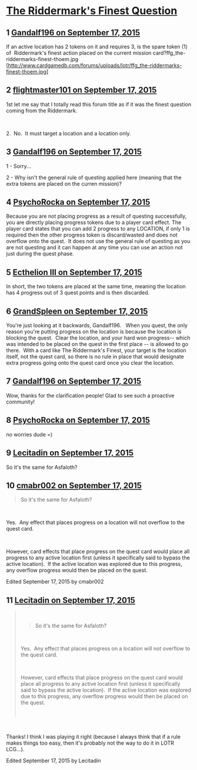 # [The Riddermark&#039;s Finest Question](https://community.fantasyflightgames.com/topic/188668-the-riddermarks-finest-question/)

## 1 [Gandalf196 on September 17, 2015](https://community.fantasyflightgames.com/topic/188668-the-riddermarks-finest-question/?do=findComment&comment=1800596)

If an active location has 2 tokens on it and requires 3, is the spare token (1) of  Riddermark's finest action placed on the current mission card?ffg_the-riddermarks-finest-thoem.jpg [http://www.cardgamedb.com/forums/uploads/lotr/ffg_the-riddermarks-finest-thoem.jpg]

## 2 [flightmaster101 on September 17, 2015](https://community.fantasyflightgames.com/topic/188668-the-riddermarks-finest-question/?do=findComment&comment=1800601)

1st let me say that I totally read this forum title as if it was the finest question coming from the Riddermark.

 

2.  No.  It must target a location and a location only.

## 3 [Gandalf196 on September 17, 2015](https://community.fantasyflightgames.com/topic/188668-the-riddermarks-finest-question/?do=findComment&comment=1800620)

1 - Sorry...

2 - Why isn't the general rule of questing applied here (meaning that the extra tokens are placed on the curren mission)?

## 4 [PsychoRocka on September 17, 2015](https://community.fantasyflightgames.com/topic/188668-the-riddermarks-finest-question/?do=findComment&comment=1800639)

Because you are not placing progress as a result of questing successfully, you are directly placing progress tokens due to a player card effect. The player card states that you can add 2 progress to any LOCATION, if only 1 is required then the other progress token is discard/wasted and does not overflow onto the quest.  It does not use the general rule of questing as you are not questing and it can happen at any time you can use an action not just during the quest phase. 

## 5 [Ecthelion III on September 17, 2015](https://community.fantasyflightgames.com/topic/188668-the-riddermarks-finest-question/?do=findComment&comment=1800645)

In short, the two tokens are placed at the same time, meaning the location has 4 progress out of 3 quest points and is then discarded.

## 6 [GrandSpleen on September 17, 2015](https://community.fantasyflightgames.com/topic/188668-the-riddermarks-finest-question/?do=findComment&comment=1800655)

You're just looking at it backwards, Gandalf196.   When you quest, the only reason you're putting progress on the location is because the location is blocking the quest.  Clear the location, and your hard won progress-- which was intended to be placed on the quest in the first place -- is allowed to go there.  With a card like The Riddermark's Finest, your target is the location itself, not the quest card, so there is no rule in place that would designate extra progress going onto the quest card once you clear the location.

## 7 [Gandalf196 on September 17, 2015](https://community.fantasyflightgames.com/topic/188668-the-riddermarks-finest-question/?do=findComment&comment=1800720)

Wow, thanks for the clarification people! Glad to see such a proactive community!

## 8 [PsychoRocka on September 17, 2015](https://community.fantasyflightgames.com/topic/188668-the-riddermarks-finest-question/?do=findComment&comment=1800765)

no worries dude =)

## 9 [Lecitadin on September 17, 2015](https://community.fantasyflightgames.com/topic/188668-the-riddermarks-finest-question/?do=findComment&comment=1801681)

So it's the same for Asfaloth?

## 10 [cmabr002 on September 17, 2015](https://community.fantasyflightgames.com/topic/188668-the-riddermarks-finest-question/?do=findComment&comment=1801699)

> So it's the same for Asfaloth?

 

Yes.  Any effect that places progress on a location will not overflow to the quest card. 

 

However, card effects that place progress on the quest card would place all progress to any active location first (unless it specifically said to bypass the active location).  If the active location was explored due to this progress, any overflow progress would then be placed on the quest.

Edited September 17, 2015 by cmabr002

## 11 [Lecitadin on September 17, 2015](https://community.fantasyflightgames.com/topic/188668-the-riddermarks-finest-question/?do=findComment&comment=1802583)

>  
> 
> > So it's the same for Asfaloth?
> 
>  
> 
> Yes.  Any effect that places progress on a location will not overflow to the quest card. 
> 
>  
> 
> However, card effects that place progress on the quest card would place all progress to any active location first (unless it specifically said to bypass the active location).  If the active location was explored due to this progress, any overflow progress would then be placed on the quest.
> 
>  

 

Thanks! I think I was playing it right (because I always think that if a rule makes things too easy, then it's probably not the way to do it in LOTR LCG...).

Edited September 17, 2015 by Lecitadin

